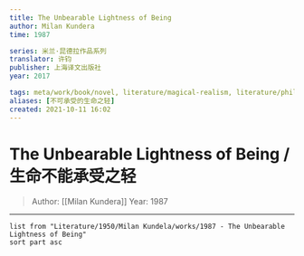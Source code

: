 ```yaml
---
title: The Unbearable Lightness of Being
author: Milan Kundera
time: 1987

series: 米兰·昆德拉作品系列
translator: 许钧
publisher: 上海译文出版社
year: 2017

tags: meta/work/book/novel, literature/magical-realism, literature/philosophical-fiction
aliases: [不可承受的生命之轻]
created: 2021-10-11 16:02
---
```


# The Unbearable Lightness of Being / 生命不能承受之轻
> Author: [[Milan Kundera]]
> Year: 1987

---

```dataview
list from "Literature/1950/Milan Kundela/works/1987 - The Unbearable Lightness of Being"
sort part asc
```


